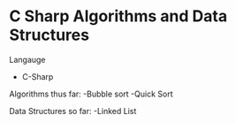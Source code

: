 # C Sharp Algorithms and Data Structures

Langauge
- C-Sharp

Algorithms thus far:
-Bubble sort 
-Quick Sort


Data Structures so far:
-Linked List